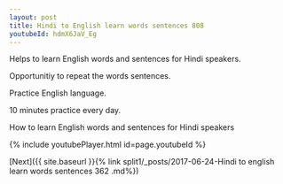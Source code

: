 ```yaml
---
layout: post
title: Hindi to English learn words sentences 808 
youtubeId: hdmX6JaV_Eg
---
```

 
 
Helps to learn English words and sentences for Hindi speakers.

Opportunitiy to repeat the words sentences. 

Practice English language. 
 
10 minutes practice every day. 
 
How to learn English words and sentences for Hindi speakers 
 
{% include youtubePlayer.html id=page.youtubeId %}
 
 
[Next]({{ site.baseurl }}{% link  split1/_posts/2017-06-24-Hindi to english learn words sentences 362 .md%})
 
